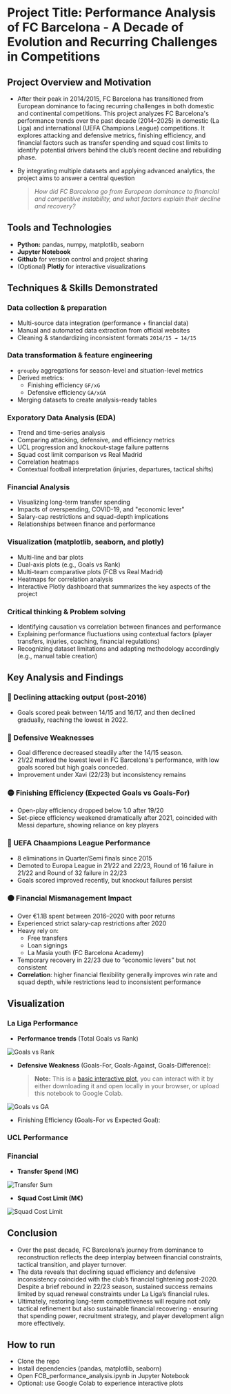 # Project Title: Performance Analysis of FC Barcelona - A Decade of Evolution and Recurring Challenges in Competitions

## Project Overview and Motivation

- After their peak in 2014/2015, FC Barcelona has transitioned from European dominance to facing recurring challenges in both domestic and continental competitions. This project analyzes FC Barcelona's performance trends over the past decade (2014–2025) in domestic (La Liga) and international (UEFA Champions League) competitions. It explores attacking and defensive metrics, finishing efficiency, and financial factors such as transfer spending and squad cost limits to identify potential drivers behind the club’s recent decline and rebuilding phase.
- By integrating multiple datasets and applying advanced analytics, the project aims to answer a central question

  > *How did FC Barcelona go from European dominance to financial and competitive instability, and what factors explain their decline and recovery?*

## Tools and Technologies

- **Python:** pandas, numpy, matplotlib, seaborn
- **Jupyter Notebook**
- **Github** for version control and project sharing
- (Optional) **Plotly** for interactive visualizations  

## Techniques & Skills Demonstrated

### **Data collection & preparation**

- Multi-source data integration (performance + financial data)
- Manual and automated data extraction from official websites
- Cleaning & standardizing inconsistent formats `2014/15 → 14/15`

### **Data transformation & feature engineering**

- `groupby` aggregations for season-level and situation-level metrics
- Derived metrics:
  - Finishing efficiency `GF/xG`
  - Defensive efficiency `GA/xGA`
- Merging datasets to create analysis-ready tables

### **Exporatory Data Analysis (EDA)**

- Trend and time-series analysis
- Comparing attacking, defensive, and efficiency metrics
- UCL progression and knockout-stage failure patterns
- Squad cost limit comparison vs Real Madrid
- Correlation heatmaps
- Contextual football interpretation (injuries, departures, tactical shifts)

### Financial Analysis

- Visualizing long-term transfer spending
- Impacts of overspending, COVID-19, and "economic lever"
- Salary-cap restrictions and squad-depth implications
- Relationships between finance and performance

### **Visualization (matplotlib, seaborn, and plotly)**

- Multi-line and bar plots
- Dual-axis plots (e.g., Goals vs Rank)
- Multi-team comparative plots (FCB vs Real Madrid)
- Heatmaps for correlation analysis
- Interactive Plotly dashboard that summarizes the key aspects of the project

### **Critical thinking & Problem solving**

- Identifying causation vs correlation between finances and performance
- Explaining performance fluctuations using contextual factors (player transfers, injuries, coaching, financial regulations)
- Recognizing dataset limitations and adapting methodology accordingly (e.g., manual table creation)

## Key Analysis and Findings

### 🔵 Declining attacking output (post-2016)

- Goals scored peak between 14/15 and 16/17, and then declined gradually, reaching the lowest in 2022.

### 🔴 Defensive Weaknesses

- Goal difference decreased steadily after the 14/15 season.
- 21/22 marked the lowest level in FC Barcelona's performance, with low goals scored but high goals conceded.
- Improvement under Xavi (22/23) but inconsistency remains

### 🟡 Finishing Efficiency (Expected Goals vs Goals-For)

- Open-play efficiency dropped below 1.0 after 19/20
- Set-piece efficiency weakened dramatically after 2021, coincided with Messi departure, showing reliance on key players

### 🔵 UEFA Chaampions League Performance

- 8 eliminations in Quarter/Semi finals since 2015
- Demoted to Europa League in 21/22 and 22/23, Round of 16 failure in 21/22 and Round of 32 failure in 22/23
- Goals scored improved recently, but knockout failures persist

### 🟠 Financial Mismanagement Impact

- Over €1.1B spent between 2016–2020 with poor returns
- Experienced strict salary-cap restrictions after 2020
- Heavy rely on:
  - Free transfers
  - Loan signings
  - La Masia youth (FC Barcelona Academy)
- Temporary recovery in 22/23 due to “economic levers” but not consistent
- **Correlation**: higher financial flexibility generally improves win rate and squad depth, while restrictions lead to inconsistent performance

## Visualization

### La Liga Performance

- **Performance trends** (Total Goals vs Rank)

![Goals vs Rank](outputs/figures/goals_vs_rank.png)

- **Defensive Weakness** (Goals-For, Goals-Against, Goals-Difference):

  > **Note:** This is a [basic interactive plot](outputs/html/goals_vs_ga.html), you can interact with it by either downloading it and open locally in your browser, or upload this notebook to Google Colab.

![Goals vs GA](outputs/figures/goals_vs_ga.png)

- Finishing Efficiency (Goals-For vs Expected Goal):

### UCL Performance

### Financial

- **Transfer Spend (M€)**

![Transfer Sum](./outputs/figures/transfer_expenditures.png)
  
- **Squad Cost Limit (M€)**

![Squad Cost Limit](./outputs/figures/squad_cost_limit.png)

## Conclusion

- Over the past decade, FC Barcelona’s journey from dominance to reconstruction reflects the deep interplay between financial constraints, tactical transition, and player turnover.
- The data reveals that declining squad efficiency and defensive inconsistency coincided with the club’s financial tightening post-2020. Despite a brief rebound in 22/23 season, sustained success remains limited by squad renewal constraints under La Liga’s financial rules.
- Ultimately, restoring long-term competitiveness will require not only tactical refinement but also sustainable financial recovering - ensuring that spending power, recruitment strategy, and player development align more effectively.

## How to run

- Clone the repo
- Install dependencies (pandas, matplotlib, seaborn)
- Open FCB_performance_analysis.ipynb in Jupyter Notebook
- Optional: use Google Colab to experience interactive plots
